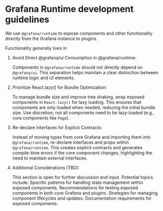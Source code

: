 # Grafana Runtime development guidelines

We use `@grafana/runtime` to expose components and other functionality directly from the Grafana instance to plugins.

Functionality generally lives in

1. Avoid Direct @grafana/ui Consumption in @grafana/runtime:

   Components in `@grafana/runtime` should not directly depend on `@grafana/ui`. This separation helps maintain a clear distinction between runtime logic and UI elements.

2. Prioritize React.lazy() for Bundle Optimization:

   To manage bundle size and improve tree shaking, wrap exposed components in `React.lazy()` for lazy loading. This ensures that components are only loaded when needed, reducing the initial bundle size.
   Use discretion; not all components need to be lazy-loaded (e.g., core components like `Page`).

3. Re-declare Interfaces for Explicit Contracts:

   Instead of moving types from core Grafana and importing them into `@grafana/runtime`, re-declare interfaces and props within `@grafana/runtime`. This creates explicit contracts and generates compile-time errors if the core component changes, highlighting the need to maintain external interfaces.

4. Additional Considerations (TBD):

   This section is open for further discussion and input. Potential topics include:
   Specific patterns for handling state management within exposed components.
   Recommendations for testing exposed components in both core Grafana and plugins.
   Strategies for managing component lifecycles and updates.
   Documentation requirements for exposed components.
